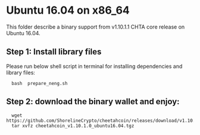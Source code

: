 # Ubuntu 16.04 on x86_64

This folder describe a binary support from v1.10.1.1 CHTA core release on Ubuntu 16.04.

## Step 1: Install library files
Please run below shell script in terminal for installing dependencies and library files:
```
  bash  prepare_neng.sh
```

## Step 2: download the binary wallet and enjoy:
```
  wget https://github.com/ShorelineCrypto/cheetahcoin/releases/download/v1.10.1.0/cheetahcoin_v1.10.1.0_ubuntu16.04.tgz
  tar xvfz cheetahcoin_v1.10.1.0_ubuntu16.04.tgz
```
